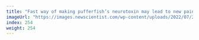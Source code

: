 ```yaml
---
title: "Fast way of making pufferfish’s neurotoxin may lead to new pain drugs"
imageUrl: "https://images.newscientist.com/wp-content/uploads/2022/07/21162131/SEI_115767820.jpg?width=600"
index: 254
weight: 254
---
```

